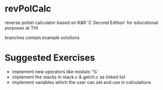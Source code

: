 revPolCalc
==========

reverse polish calculator based on K&amp;R 'C Second Edition' for educational purposes at THI

branches contain example solutions


Suggested Exercises
=========

* implement new operators like modulo '%'
* implement the stacks in stack.c & getch.c as linked list
* implement variables which the user can set and use in calculations
